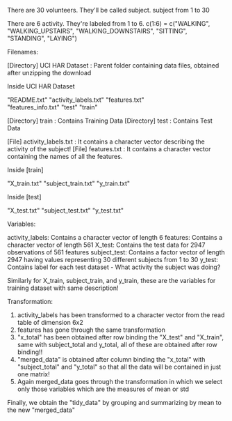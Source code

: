 There are 30 volunteers. They'll be called subject. 
subject from 1 to 30

There are 6 activity. They're labeled from 1 to 6.
c(1:6) = c("WALKING", "WALKING_UPSTAIRS", "WALKING_DOWNSTAIRS", "SITTING", "STANDING", "LAYING")

Filenames:

[Directory] UCI HAR Dataset : Parent folder containing data files, obtained after unzipping the download

Inside UCI HAR Dataset

"README.txt"
"activity_labels.txt"
"features.txt"       
"features_info.txt"
"test"
"train"

[Directory] train : Contains Training Data
[Directory] test : Contains Test Data

[File] activity_labels.txt : It contains a character vector describing the activity of the subject!
[File] features.txt : It contains a character vector containing the names of all the features.

Inside [train]

"X_train.txt"   "subject_train.txt"   "y_train.txt"


Inside [test]

"X_test.txt"   "subject_test.txt"   "y_test.txt"

Variables:

activity_labels: Contains a character vector of length 6
features: Contains a character vector of length 561
X_test: Contains the test data for 2947 observations of 561 features
subject_test: Contains a factor vector of length 2947 having values representing 30 different subjects from 1 to 30
y_test: Contains label for each test dataset - What activity the subject was doing?

Similarly for X_train, subject_train, and y_train, these are the variables for training dataset with same description!

Transformation:

1. activity_labels has been transformed to a character vector from the read table of dimension 6x2
2. features has gone through the same transformation
3. "x_total" has been obtained after row binding the "X_test" and "X_train", same with subject_total and y_total, all of these are obtained after row binding!!
4. "merged_data" is obtained after column binding the "x_total" with "subject_total" and "y_total" so that all the data will be contained in just one matrix!
5. Again merged_data goes through the transformation in which we select only those variables which are the measures of mean or std

Finally, we obtain the "tidy_data" by grouping and summarizing by mean to the new "merged_data"

